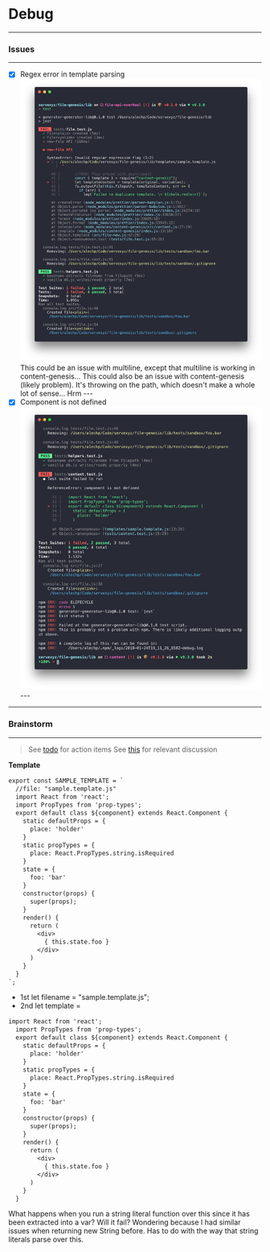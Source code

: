 # Debug

---

### Issues

---

* [x] Regex error in template parsing
      ![regex error](./images/regexAHP002.png)
      This could be an issue with multiline, except that multiline is working in content-genesis...
      This could also be an issue with content-genesis (likely problem). It's throwing on the path, which doesn't make a whole lot of sense... Hrm
      ---
* [x] Component is not defined
      ![component is not defined](./images/interpolationAHP001.png)
      ---

---

### Brainstorm

---

> See [todo](./todo.md) for action items
> See [this](https://stackoverflow.com/questions/29182244/convert-a-string-to-a-template-string) for relevant discussion

**Template**

```
export const SAMPLE_TEMPLATE = `
  //file: "sample.template.js"
  import React from 'react';
  import PropTypes from 'prop-types';
  export default class ${component} extends React.Component {
    static defaultProps = {
      place: 'holder'
    }
    static propTypes = {
      place: React.PropTypes.string.isRequired
    }
    state = {
      foo: 'bar'
    }
    constructor(props) {
      super(props);
    }
    render() {
      return (
        <div>
          { this.state.foo }
        </div>
      )
    }
  }
`;
```

* 1st let filename = "sample.template.js";
* 2nd let template =

```
import React from 'react';
  import PropTypes from 'prop-types';
  export default class ${component} extends React.Component {
    static defaultProps = {
      place: 'holder'
    }
    static propTypes = {
      place: React.PropTypes.string.isRequired
    }
    state = {
      foo: 'bar'
    }
    constructor(props) {
      super(props);
    }
    render() {
      return (
        <div>
          { this.state.foo }
        </div>
      )
    }
  }
```

What happens when you run a string literal function over this since it has been extracted into a var? Will it fail? Wondering because I had similar issues when returning new String before. Has to do with the way that string literals parse over this.
